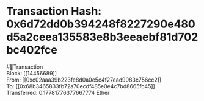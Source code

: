 
Transaction Hash: 0x6d72dd0b394248f8227290e480d5a2ceea135583e8b3eeaebf81d702bc402fce
====================================================================================
  
#💸Transaction  
Block: [[14456689]]  
From: [[0xc02aaa39b223fe8d0a0e5c4f27ead9083c756cc2]]  
To: [[0x68b3465833fb72a70ecdf485e0e4c7bd8665fc45]]  
Transferred: 0.17781776377667774 Ether